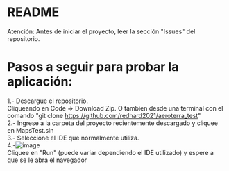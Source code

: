 # README
Atención: Antes de iniciar el proyecto, leer la sección "Issues" del repositorio.

# Pasos a seguir para probar la aplicación:
1.- Descargue el repositorio. <br>
    Cliqueando en Code => Download Zip. O tambien desde una terminal con el comando "git clone https://github.com/redhard2021/aeroterra_test"
    <br>
2.- Ingrese a la carpeta del proyecto recientemente descargado y cliquee en MapsTest.sln
<br>
3.- Seleccione el IDE que normalmente utiliza.
<br>
4.-![image](https://github.com/redhard2021/aeroterra_test/assets/84198330/d6fafe5b-aac8-4d1e-8097-54d6bb374077)
<br>
Cliquee en "Run" (puede variar dependiendo el IDE utilizado) y espere a que se le abra el navegador

